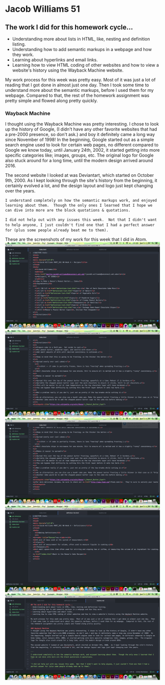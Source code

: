 # Jacob Williams 51

## The work I did for this homework cycle...
- Understanding more about lists in HTML, like, nesting and definition listing.
- Understanding how to add semantic markups in a webpage and how they work.
- Learning about hyperlinks and email links.
- Learning how to view HTML coding of other websites and how to view a website's history using the Wayback Machine website.

My work process for this week was pretty easy.  Most of it was just a lot of reading that I got done in almost just one day.  Then I took some time to understand more about the semantic markups, before I used them for my webpage.  Compared to that, the rest of the homework assignment was pretty simple and flowed along pretty quickly.

### Wayback Machine
I thought using the Wayback Machine was pretty interesting. I chose to look up the history of Google, (I didn't have any other favorite websites that had a pre-2000 presence, so don't ask.) and boy it definitely came a long way since November of 1998!  In the beginning, Google started out as a simple search engine used to look for certain web pages, no different compared to Google we know today, until January 24th, 2002, it started getting into more specific categories like; images, groups, etc.  The original logo for Google also stuck around for a long time, until the modern design arrived around 2016.

The second website I looked at was Deviantart, which started on October 9th, 2000.  As I kept looking through the site's history from the beginning, it certainly evolved a lot, and the design layout and logo just kept changing over the years.

```
I understand completely on how the semantic markups work, and enjoyed learning about them.  Though the only ones I learned that I hope we can dive into more are the block quotations & quotations.
```

`I did not help out with any issues this week.  Not that I didn't want to help anyone, I just couldn't find one that I had a perfect answer for (plus some people already beat me to them).`

These are the screenshots of my work for this week that I did in Atom.
![Image of my Work](screenshots/index_1.png)
![Image of my Work](screenshots/index_2.png)
![Image of my Work](screenshots/index_3.png)
![Image of my Work](screenshots/definition-list.png)
![Image of my Work](screenshots/readme.png)
